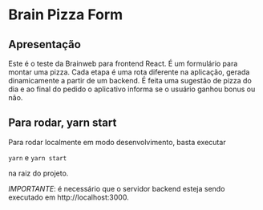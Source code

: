 # Brain Pizza Form

## Apresentação

Este é o teste da Brainweb para frontend React. É um formulário para montar uma pizza. Cada etapa é uma rota diferente na aplicação, gerada dinamicamente a partir de um backend. É feita uma sugestão de pizza do dia e ao final do pedido o aplicativo informa se o usuário ganhou bonus ou não.

## Para rodar, yarn start

Para rodar localmente em modo desenvolvimento, basta executar

`yarn` e `yarn start`

na raiz do projeto.

_IMPORTANTE_: é necessário que o servidor backend esteja sendo executado em http://localhost:3000.
